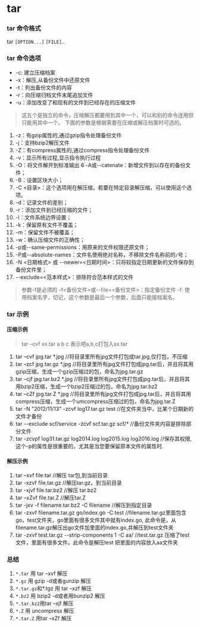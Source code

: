 # tar 

### tar 命令格式

tar `[OPTION...]` `[FILE]`..

### tar 命令选项

- -c: 建立压缩档案
- -x：解压,从备份文件中还原文件
- -t：列出备份文件的内容
- -r：向压缩归档文件末尾追加文件 
- -u：添加改变了和现有的文件到已经存在的压缩文件

> 这五个是独立的命令，压缩解压都要用到其中一个，可以和别的命令连用但只能用其中一个。
> 下面的参数是根据需要在压缩或解压档案时可选的。

1. -z：有gzip属性的,通过gzip指令处理备份文件
2. -j：支持bzip2解压文件
3. -Z：有compress属性的,通过compress指令处理备份文件
4. -v：显示所有过程,显示指令执行过程
5. -O：将文件解开到标准输出
6 -A或--catenate：新增文件到以存在的备份文件；
7. -B：设置区块大小；
8. -C <目录>：这个选项用在解压缩，若要在特定目录解压缩，可以使用这个选项。
9. -d：记录文件的差别；
10. -r：添加文件到已经压缩的文件；
11. -l：文件系统边界设置；
12. -k：保留原有文件不覆盖；
13. -m：保留文件不被覆盖；
14. -w：确认压缩文件的正确性；
15. -p或--same-permissions：用原来的文件权限还原文件；
16. -P或--absolute-names：文件名使用绝对名称，不移除文件名称前的`/`号；
17. -N <日期格式> 或 --newer=<日期时间>：只将较指定日期更新的文件保存到备份文件里；
18. --exclude=<范本样式>：排除符合范本样式的文件

> 参数-f是必须的  -f<备份文件>或--file=<备份文件>：指定备份文件
> -f: 使用档案名字，切记，这个参数是最后一个参数，后面只能接档案名。

### tar 示例

#### 压缩示例

> tar –cvf xx.tar  a b c     表示吧a,b,c打包入xx.tar

1. tar –cvf jpg.tar *.jpg     //将目录里所有jpg文件打包成tar.jpg,仅打包，不压缩
2. tar –zcf jpg.tar.gz *.jpg  //将目录里所有jpg文件打包成jpg.tar后，并且将其用gzip压缩，生成一个gzip压缩过的包，命名为jpg.tar.gz
3. tar –cjf jpg.tar.bz2 *.jpg //将目录里所有jpg文件打包成jpg.tar后，并且将其用bzip2压缩，生成一个bzip2压缩过的包，命名为jpg.tar.bz2
4. tar –cZf jpg.tar.Z *.jpg   //将目录里所有jpg文件打包成jpg.tar后，并且将其用compress压缩，生成一个umcompress压缩过的包，命名为jpg.tar.Z
5. tar -N "2012/11/13" -zcvf log17.tar.gz test  //在文件夹当中，比某个日期新的文件才备份
6. tar --exclude scf/service -zcvf scf.tar.gz scf/*    //备份文件夹内容是排除部分文件
7. tar -zcvpf log31.tar.gz log2014.log log2015.log log2016.log  //保存其权限,这个-p的属性是很重要的，尤其是当您要保留原本文件的属性时.

#### 解压示例

1. tar –xvf file.tar //解压 tar包,到当前目录
2. tar -xzvf file.tar.gz //解压tar.gz，到当前目录
3. tar -xjvf file.tar.bz2   //解压 tar.bz2
4. tar –xZvf file.tar.Z //解压tar.Z
5. tar -jxv -f filename.tar.bz2 -C filename //解压到指定目录
6. tar -zxvf filename.tar.gz go/index.go -C test //filename.tar.gz里面包含go，test文件夹，go里面有很多文件其中就有index.go,
此命令是，从filename.tar.gz解压出go文件加里面的index.go,并解压到test文件夹
7. tar -zxvf test.tar.gz --strip-components 1 -C  aa/   //test.tar.gz 压缩了test文件，里面有很多文件。此命令是解压test
把里面的内容放入aa文件夹

### 总结

1. `*.tar` 用 tar –xvf 解压
2. `*.gz` 用 gzip -d或者gunzip 解压
3. `*.tar.gz`和*.tgz 用 tar –xzf 解压
4. `*.bz2` 用 bzip2 -d或者用bunzip2 解压
5. `*.tar.bz2`用tar –xjf 解压
6. `*.Z` 用 uncompress 解压
7. `*.tar.Z` 用tar –xZf 解压